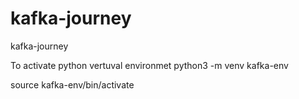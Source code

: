 # kafka-journey
kafka-journey

To activate python vertuval environmet
python3 -m venv kafka-env

source kafka-env/bin/activate